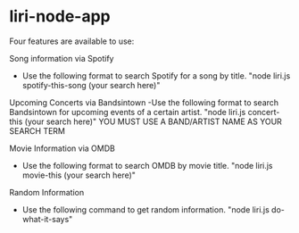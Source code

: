# liri-node-app

Four features are available to use:

Song information via Spotify
- Use the following format to search Spotify for a song by title. 
"node liri.js spotify-this-song (your search here)"

Upcoming Concerts via Bandsintown
-Use the following format to search Bandsintown for upcoming events of a certain artist. "node liri.js concert-this (your search here)" 
YOU MUST USE A BAND/ARTIST NAME AS YOUR SEARCH TERM


Movie Information via OMDB
- Use the following format to search OMDB by movie title. 
"node liri.js movie-this (your search here)"

Random Information
- Use the following command to get random information.
"node liri.js do-what-it-says"


